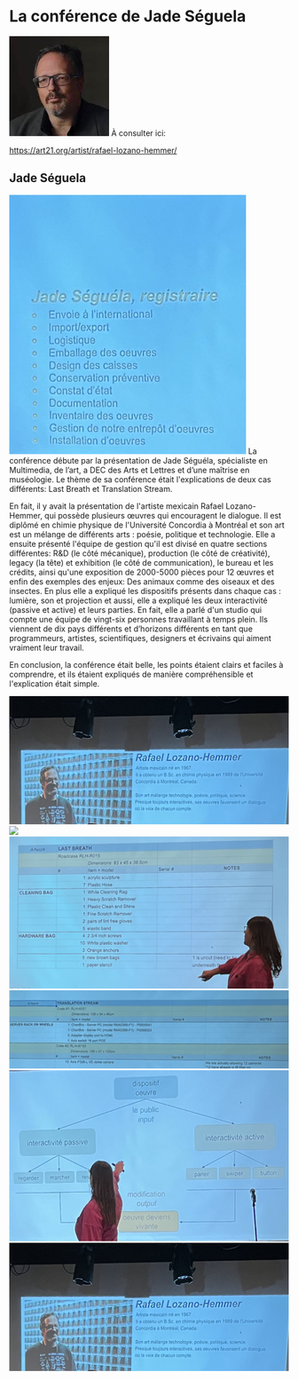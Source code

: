 # La conférence de Jade Séguela

<img src="/TP4_Conference_Compte-rendu/media/Rafael Lozano-Hemmer.jpg"> 
À consulter ici:

<https://art21.org/artist/rafael-lozano-hemmer/>

## **Jade Séguela**
<img src="/TP4_Conference_Compte-rendu/media/Jade.png"> 
La conférence débute par la présentation de Jade Séguéla, spécialiste en Multimedia, de l’art, a DEC des Arts et Lettres et d’une maîtrise en muséologie. Le thème de sa conférence était l'explications de deux cas différents: Last Breath et Translation Stream.

En fait, il y avait la présentation de l'artiste mexicain Rafael Lozano-Hemmer, qui possède plusieurs œuvres qui encouragent le dialogue. Il est diplômé en chimie physique de l'Université Concordia à Montréal et son art est un mélange de différents arts : poésie, politique et technologie.
Elle a ensuite présenté l'équipe de gestion qu'il est divisé en quatre sections différentes: R&D (le côté mécanique), production (le côté de créativité), legacy (la tête) et exhibition (le côté de communication), le bureau et les crédits, ainsi qu'une exposition de 2000-5000 pièces pour 12 œuvres et enfin des exemples des enjeux: Des animaux comme des oiseaux et des insectes.
En plus elle a expliqué les dispositifs présents dans chaque cas : lumière, son et projection et aussi, elle a expliqué les deux interactivité (passive et active) et leurs parties.
En fait, elle a parlé d'un studio qui compte une équipe de vingt-six personnes travaillant à temps plein. Ils viennent de dix pays différents et d’horizons différents en tant que programmeurs, artistes, scientifiques, designers et écrivains qui aiment vraiment leur travail.

En conclusion, la conférence était belle, les points étaient clairs et faciles à comprendre, et ils étaient expliqués de manière compréhensible et l'explication était simple.

<img src="/TP4_Conference_Compte-rendu/media/Rafael.png"> 

<img src="/TP4_Conference_Compte-rendu/media/Équipe.png"> 

<img src="/TP4_Conference_Compte-rendu/media/3Cas1.png"> 

<img src="/TP4_Conference_Compte-rendu/media/2Cas2.png"> 

<img src="/TP4_Conference_Compte-rendu/media/Oeuvre.png"> 

<img src="/TP4_Conference_Compte-rendu/media/Rafael.png"> 
